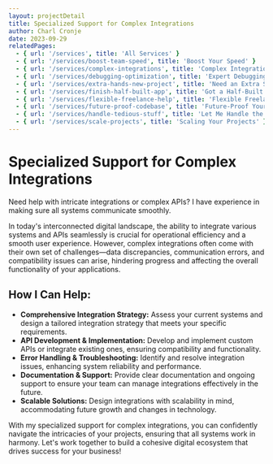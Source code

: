 ```yaml
---
layout: projectDetail
title: Specialized Support for Complex Integrations
author: Charl Cronje
date: 2023-09-29
relatedPages:
  - { url: '/services', title: 'All Services' }
  - { url: '/services/boost-team-speed', title: 'Boost Your Speed' }
  - { url: '/services/complex-integrations', title: 'Complex Integrations' }
  - { url: '/services/debugging-optimization', title: 'Expert Debugging' } 
  - { url: '/services/extra-hands-new-project', title: 'Need an Extra Set of Hands?' } 
  - { url: '/services/finish-half-built-app', title: 'Got a Half-Built App?' } 
  - { url: '/services/flexible-freelance-help', title: 'Flexible Freelance Help' } 
  - { url: '/services/future-proof-codebase', title: 'Future-Proof Your Codebase' } 
  - { url: '/services/handle-tedious-stuff', title: 'Let Me Handle the Tedious Stuff' }     
  - { url: '/services/scale-projects', title: 'Scaling Your Projects' }   
---
```


# Specialized Support for Complex Integrations

Need help with intricate integrations or complex APIs? I have experience in making sure all systems communicate smoothly.

In today's interconnected digital landscape, the ability to integrate various systems and APIs seamlessly is crucial for operational efficiency and a smooth user experience. However, complex integrations often come with their own set of challenges—data discrepancies, communication errors, and compatibility issues can arise, hindering progress and affecting the overall functionality of your applications.

## How I Can Help:

- **Comprehensive Integration Strategy:** Assess your current systems and design a tailored integration strategy that meets your specific requirements.
- **API Development & Implementation:** Develop and implement custom APIs or integrate existing ones, ensuring compatibility and functionality.
- **Error Handling & Troubleshooting:** Identify and resolve integration issues, enhancing system reliability and performance.
- **Documentation & Support:** Provide clear documentation and ongoing support to ensure your team can manage integrations effectively in the future.
- **Scalable Solutions:** Design integrations with scalability in mind, accommodating future growth and changes in technology.

With my specialized support for complex integrations, you can confidently navigate the intricacies of your projects, ensuring that all systems work in harmony. Let's work together to build a cohesive digital ecosystem that drives success for your business!